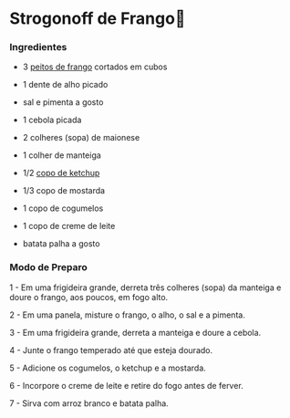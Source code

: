 # Strogonoff de Frango:chicken:

### Ingredientes

- 3 [peitos de frango](https://www.tudogostoso.com.br/receita/10254-fricasse-de-frango.html) cortados em cubos

- 1 dente de alho picado

- sal e pimenta a gosto

- 1 cebola picada

- 2 colheres (sopa) de maionese

- 1 colher de manteiga

- 1/2 [copo de ketchup](https://blog.tudogostoso.com.br/cardapios/ketchup-caseiro/)

- 1/3 copo de mostarda

- 1 copo de cogumelos

- 1 copo de creme de leite

- batata palha a gosto

### Modo de Preparo

1 - Em uma frigideira grande, derreta três colheres (sopa) da manteiga e doure o frango, aos poucos, em fogo alto.

2 - Em uma panela, misture o frango, o alho, o sal e a pimenta.

3 - Em uma frigideira grande, derreta a manteiga e doure a cebola.

4 - Junte o frango temperado até que esteja dourado.

5 - Adicione os cogumelos, o ketchup e a mostarda.

6 - Incorpore o creme de leite e retire do fogo antes de ferver.

7 - Sirva com arroz branco e batata palha.













